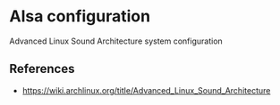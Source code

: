 # Alsa configuration

Advanced Linux Sound Architecture system configuration

## References

- <https://wiki.archlinux.org/title/Advanced_Linux_Sound_Architecture>
